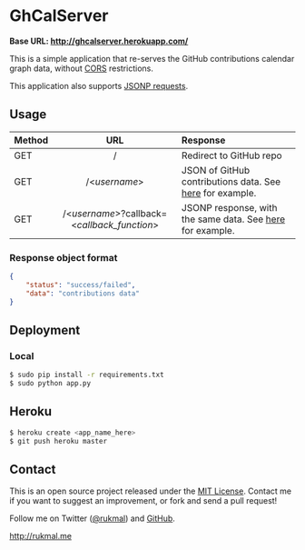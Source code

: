 # GhCalServer

**Base URL: http://ghcalserver.herokuapp.com/**

This is a simple application that re-serves the GitHub contributions calendar graph data, without [CORS](http://en.wikipedia.org/wiki/Cross-origin_resource_sharing) restrictions.

This application also supports [JSONP requests](http://en.wikipedia.org/wiki/JSONP).

## Usage

|Method|URL|Response|
|:------|:---:|:--------|
|GET|/|Redirect to GitHub repo|
|GET|/<*username*>|JSON of GitHub contributions data. See [here](http://github.com/users/rukmal/contributions_calendar_data) for example.|
|GET|/<*username*>?callback=<*callback_function*>|JSONP response, with the same data. See [here](http://ghcalserver.herokuapp.com/rukmal?callback=foo) for example.|

### Response object format

```json
{
	"status": "success/failed",
	"data": "contributions data"
}
```

## Deployment

### Local

```bash
$ sudo pip install -r requirements.txt
$ sudo python app.py
```

## Heroku

```bash
$ heroku create <app_name_here>
$ git push heroku master
```

## Contact

This is an open source project released under the [MIT License](LICENSE). Contact me if you want to suggest an improvement, or fork and send a pull request!

Follow me on Twitter ([@rukmal](http://twitter.com/rukmal_w)) and [GitHub](http://github.com/rukmal).

http://rukmal.me